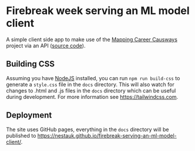 # Firebreak week serving an ML model client

A simple client side app to make use of the [Mapping Career Causways](https://github.com/nestauk/mapping-career-causeways) project via an API ([source code](https://github.com/nestauk/firebreak_serving-an-ml-model_server)).

## Building CSS

Assuming you have [NodeJS](https://nodejs.org) installed, you can run `npm run build-css` to generate a `style.css` file in the `docs` directory. This will also watch for changes to .html and .js files in the `docs` directory which can be useful during development. For more information see https://tailwindcss.com.

## Deployment

The site uses GitHub pages, everything in the `docs` directory will be published to https://nestauk.github.io/firebreak-serving-an-ml-model-client/.
